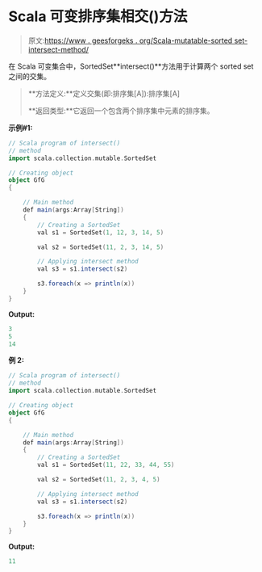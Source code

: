 # Scala 可变排序集相交()方法

> 原文:[https://www . geesforgeks . org/Scala-mutatable-sorted set-intersect-method/](https://www.geeksforgeeks.org/scala-mutable-sortedset-intersect-method/)

在 Scala 可变集合中，SortedSet**intersect()**方法用于计算两个 sorted set 之间的交集。

> **方法定义:**定义交集(即:排序集[A]):排序集[A]
> 
> **返回类型:**它返回一个包含两个排序集中元素的排序集。

**示例#1:**

```scala
// Scala program of intersect() 
// method 
import scala.collection.mutable.SortedSet 

// Creating object 
object GfG 
{ 

    // Main method 
    def main(args:Array[String]) 
    { 
        // Creating a SortedSet 
        val s1 = SortedSet(1, 12, 3, 14, 5) 

        val s2 = SortedSet(11, 2, 3, 14, 5) 

        // Applying intersect method 
        val s3 = s1.intersect(s2) 

        s3.foreach(x => println(x))
    } 
} 
```

**Output:**

```scala
3
5
14

```

**例 2:**

```scala
// Scala program of intersect() 
// method 
import scala.collection.mutable.SortedSet 

// Creating object 
object GfG 
{ 

    // Main method 
    def main(args:Array[String]) 
    { 
        // Creating a SortedSet 
        val s1 = SortedSet(11, 22, 33, 44, 55) 

        val s2 = SortedSet(11, 2, 3, 4, 5) 

        // Applying intersect method 
        val s3 = s1.intersect(s2) 

        s3.foreach(x => println(x))
    } 
} 
```

**Output:**

```scala
11

```